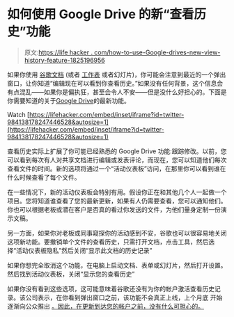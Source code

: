 # 如何使用 Google Drive 的新“查看历史”功能

> 原文:[https://life hacker . com/how-to-use-Google-drives-new-view-history-feature-1825196956](https://lifehacker.com/how-to-use-google-drives-new-view-history-feature-1825196956)

如果你使用 [谷歌文档](https://lifehacker.com/the-best-google-docs-features-youre-probably-not-using-1570728322) (或者 [工作表](https://lifehacker.com/how-to-create-an-anonymous-collaborative-google-sheet-1821990886) 或者幻灯片)，你可能会注意到最近的一个弹出窗口，让你知道“编辑现在可以看到你查看历史。”如果没有任何背景，这个信息会有点混乱——如果你是偏执狂，甚至会令人不安——但是没什么好担心的。下面是你需要知道的关于[Google Drive](https://gsuiteupdates.googleblog.com/2018/03/docs-activity-dashboard-launch.html)的最新功能。

Watch [https://lifehacker.com/embed/inset/iframe?id=twitter-984138178247446528&autosize=1](https://lifehacker.com/embed/inset/iframe?id=twitter-984138178247446528&autosize=1) 

查看历史实际上扩展了你可能已经熟悉的 Google Drive 功能:跟踪修改。以前，您可以看到每次有人对共享文档进行编辑或发表评论，而现在，您可以知道他们每次查看文件的时间。新的选项将通过一个“活动仪表板”访问，在那里你可以看到谁在什么时候查看了每个文件。

在一些情况下，新的活动仪表板会特别有用。假设你正在和其他几个人一起做一个项目。您将知道谁查看了您的最新更新，如果有人仍需要查看，您可以通知他们。你也可以根据老板或潜在客户是否真的看过你发送的文件，为他们量身定制一份演示文稿。

另一方面，如果你对老板或同事窥探你的活动感到不安，谷歌也可以很容易地关闭这项新功能。要撤销单个文件的查看历史，只需打开文档，点击工具，然后选择“活动仪表板隐私”然后关闭“显示此文档的历史记录”

如果你想完全取消这个功能，在电脑上启动文档、表单或幻灯片，然后打开设置。然后找到活动仪表板，关闭“显示您的查看历史”

如果你没有看到这些选项，这可能意味着谷歌还没有为你的帐户激活查看历史记录。该公司表示，在你看到弹出窗口之前，该功能不会真正上线，上个月底 开始逐渐向公众推出 [。因此，在更新到达您的帐户之前，没有什么可担心的。](https://gsuiteupdates.googleblog.com/2018/03/docs-activity-dashboard-launch.html)